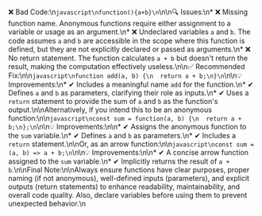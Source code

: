 ❌ Bad Code:\n```javascript\nfunction(){a+b}\n```\n\n🔍 Issues:\n*   ❌ Missing function name.  Anonymous functions require either assignment to a variable or usage as an argument.\n*   ❌ Undeclared variables `a` and `b`.  The code assumes `a` and `b` are accessible in the scope where this function is defined, but they are not explicitly declared or passed as arguments.\n*   ❌ No return statement. The function calculates `a + b` but doesn't return the result, making the computation effectively useless.\n\n✅ Recommended Fix:\n\n```javascript\nfunction add(a, b) {\n  return a + b;\n}\n```\n\n💡 Improvements:\n*   ✔ Includes a meaningful name `add` for the function.\n*   ✔ Defines `a` and `b` as parameters, clarifying their role as inputs.\n*   ✔ Uses a `return` statement to provide the sum of `a` and `b` as the function's output.\n\nAlternatively, if you intend this to be an anonymous function:\n\n```javascript\nconst sum = function(a, b) {\n  return a + b;\n};\n```\n\n💡 Improvements:\n\n*   ✔ Assigns the anonymous function to the `sum` variable.\n*   ✔ Defines `a` and `b` as parameters.\n*   ✔ Includes a `return` statement.\n\nOr, as an arrow function:\n\n```javascript\nconst sum = (a, b) => a + b;\n```\n\n💡 Improvements:\n\n*   ✔ A concise arrow function assigned to the `sum` variable.\n*   ✔ Implicitly returns the result of `a + b`.\n\nFinal Note:\n\nAlways ensure functions have clear purposes, proper naming (if not anonymous), well-defined inputs (parameters), and explicit outputs (return statements) to enhance readability, maintainability, and overall code quality.  Also, declare variables before using them to prevent unexpected behavior.\n